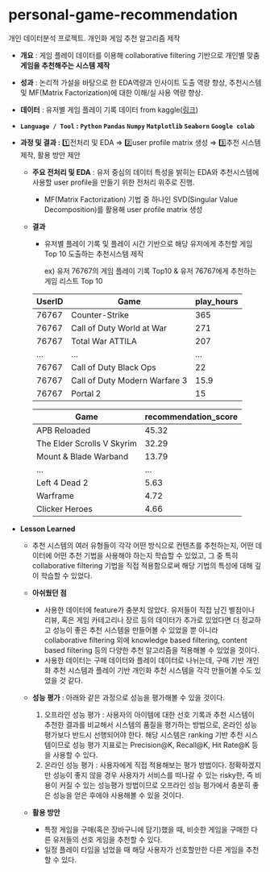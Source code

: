 # personal-game-recommendation
개인 데이터분석 프로젝트. 개인화 게임 추천 알고리즘 제작

- **개요** : 게임 플레이 데이터를 이용해 collaborative filtering 기반으로 개인별 맞춤 **게임을 추천해주는 시스템 제작**
- **성과** : 논리적 가설을 바탕으로 한 EDA역량과 인사이트 도출 역량 향상, 추천시스템 및 MF(Matrix Factorization)에 대한 이해/실 사용 역량 향상.
- **데이터** : 유저별 게임 플레이 기록 데이터 from kaggle([링크](https://www.kaggle.com/datasets/tamber/steam-video-games/data))
- **`Language / Tool`  : `Python` `Pandas` `Numpy` `Matplotlib` `Seaborn` `Google colab`**
- **과정 및 결과 :** 1️⃣전처리 및 EDA  ⇒  2️⃣user profile matrix 생성  ⇒  3️⃣추천 시스템 제작, 활용 방안 제안
    - **주요 전처리 및 EDA** : 유저 중심의 데이터 특성을 밝히는 EDA와 추천시스템에 사용할 user profile을 만들기 위한 전처리 위주로 진행.
        - MF(Matrix Factorization) 기법 중 하나인 SVD(Singular Value Decomposition)를 활용해 user profile matrix 생성
    - **결과**
        - 유저별 플레이 기록 및 플레이 시간 기반으로 해당 유저에게 추천할 게임 Top 10 도출하는 추천시스템 제작
            
            ex) 유저 76767의 게임 플레이 기록 Top10 & 유저 76767에게 추천하는 게임 리스트 Top 10
            
        
        | UserID | Game | play_hours |
        | ------ | -------------- | ---------- |
        | 76767  | Counter-Strike | 365 |
        | 76767 | Call of Duty World at War | 271 |
        | 76767 | Total War ATTILA | 207 |
        | …     |                   … | … |
        | 76767 | Call of Duty Black Ops | 22 |
        | 76767 | Call of Duty Modern Warfare 3 | 15.9 |
        | 76767 | Portal 2 | 15 |
        
        | Game | recommendation_score |
        | --- | --- |
        | APB Reloaded | 45.32 |
        | The Elder Scrolls V Skyrim | 32.29 |
        | Mount & Blade Warband | 13.79 |
        | … | … |
        | Left 4 Dead 2 | 5.63 |
        | Warframe | 4.72 |
        | Clicker Heroes | 4.66 |

- **Lesson Learned**
    - 추천 시스템의 여러 유형들이 각각 어떤 방식으로 컨텐츠를 추천하는지, 어떤 데이터에 어떤 추천 기법을 사용해야 하는지 학습할 수 있었고,
    그 중 특히 collaborative filtering 기법을 직접 적용함으로써 해당 기법의 특성에 대해 깊이 학습할 수 있었다.
    - **아쉬웠던 점**
        - 사용한 데이터에 feature가 충분치 않았다. 유저들이 직접 남긴 별점이나 리뷰, 혹은 게임 카테고리나 장르 등의 데이터가 추가로 있었다면
        더 정교하고 성능이 좋은 추천 시스템을 만들어볼 수 있었을 뿐 아니라 collaborative filtering 외에 knowledge based filtering, content based filtering 등의 다양한 추천 알고리즘을 적용해볼 수 있었을 것이다.
        - 사용한 데이터는 구매 데이터와 플레이 데이터로 나뉘는데, 구매 기반 개인화 추천 시스템과 플레이 기반 개인화 추천 시스템을 각각 만들어볼 수도 있었을 것 같다.
    - **성능 평가** : 아래와 같은 과정으로 성능을 평가해볼 수 있을 것이다.
        1. 오프라인 성능 평가 : 사용자의 아이템에 대한 선호 기록과 추천 시스템이 추천한 결과를 비교해서 시스템의 품질을 평가하는 방법으로, 온라인 성능 평가보다 반드시 선행되어야 한다. 
        해당 시스템은 ranking 기반 추천 시스템이므로 성능 평가 지표로는 Precision@K, Recall@K, Hit Rate@K 등을 사용할 수 있다.
        2. 온라인 성능 평가 : 사용자에게 직접 적용해보는 평가 방법이다. 정확하겠지만 성능이 좋지 않을 경우 사용자가 서비스를 떠나갈 수 있는 risky한, 즉 비용이 커질 수 있는 성능평가 방법이므로 오프라인 성능 평가에서 충분히 좋은 성능을 얻은 후에야 사용해볼 수 있을 것이다.
        
    - **활용 방안**
        - 특정 게임을 구매(혹은 장바구니에 담기)했을 때, 비슷한 게임을 구매한 다른 유저들의 선호 게임을 추천할 수 있다.
        - 일정 플레이 타임을 넘었을 때 해당 사용자가 선호할만한 다른 게임을 추천할 수 있다.
